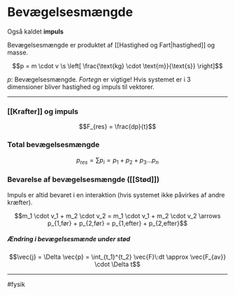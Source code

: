# Bevægelsesmængde
Også kaldet **impuls**

Bevægelsesmængde er produktet af [[Hastighed og Fart|hastighed]] og masse.

$$p = m \cdot v \s \left[ \frac{\text{kg} \cdot \text{m}}{\text{s}} \right]$$

$p$: Bevægelsesmængde. *Fortegn* er vigtige! Hvis systemet er i 3 dimensioner bliver hastighed og impuls til vektorer.

---

### [[Krafter]] og impuls

$$F_{res} = \frac{dp}{t}$$

### Total bevægelsesmængde

$$p_{res} = \sum p_i = p_1 + p_2 + p_3 \dots p_n$$

### Bevarelse af bevægelsesmængde ([[Stød]])
Impuls er altid bevaret i en interaktion (hvis systemet ikke påvirkes af andre kræfter).

$$m_1 \cdot v_1 + m_2 \cdot v_2 = m_1 \cdot v_1 + m_2 \cdot v_2 \arrows p_{1,før} + p_{2,før} = p_{1,efter} + p_{2,efter}$$

##### Ændring i bevægelsesmænde under stød
$$\vec{j} = \Delta \vec{p} = \int_{t_1}^{t_2} \vec{F}\:dt \approx \vec{F_{av}} \cdot \Delta t$$

---
#fysik 
